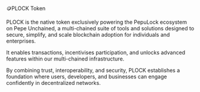 🪙PLOCK Token

PLOCK is the native token exclusively powering the PepuLock ecosystem on Pepe Unchained, a multi-chained suite of tools and solutions designed to secure, simplify, and scale blockchain adoption for individuals and enterprises.

It enables transactions, incentivises participation, and unlocks advanced features within our multi-chained infrastructure.

By combining trust, interoperability, and security, PLOCK establishes a foundation where users, developers, and businesses can engage confidently in decentralized networks.
